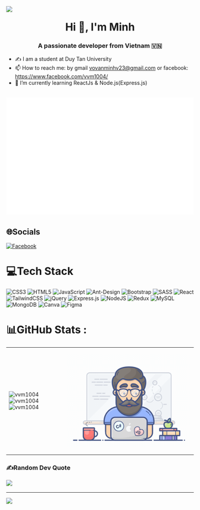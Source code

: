 

<!--
**vvm1004/vvm1004** is a ✨ _special_ ✨ repository because its `README.md` (this file) appears on your GitHub profile.

Here are some ideas to get you started:

- 🔭 I’m currently working on ...
- 🌱 I’m currently learning ...
- 👯 I’m looking to collaborate on ...
- 🤔 I’m looking for help with ...
- 💬 Ask me about ...
- 📫 How to reach me: ...
- 😄 Pronouns: ...
- ⚡ Fun fact: ...
-->
<img align="left" width="400" src="https://github.githubassets.com/images/modules/profile/profile-first-repo.svg">
<h1 align="center">Hi 👋, I'm Minh</h1>
<p align="center">
  <h3 align="center">A passionate developer from Vietnam 🇻🇳 </h3>
</p>


- ✍ I am a student at Duy Tan University
- 📫 How to reach me: by gmail vovanminhv23@gmail.com or facebook: https://www.facebook.com/vvm1004/
- 🌱 I’m currently learning ReactJs & Node.js(Express.js)


<br />
<a href="#" target="_blank">
  <img src="vvm1004.svg" width="1200" alt="vvm1004" />
</a>

## 🌐Socials
[![Facebook](https://img.shields.io/badge/Facebook-%231877F2.svg?logo=Facebook&logoColor=white)](https://facebook.com/https://www.facebook.com/vvm1004/) 

# 💻Tech Stack
![CSS3](https://img.shields.io/badge/css3-%231572B6.svg?style=for-the-badge&logo=css3&logoColor=white) ![HTML5](https://img.shields.io/badge/html5-%23E34F26.svg?style=for-the-badge&logo=html5&logoColor=white) ![JavaScript](https://img.shields.io/badge/javascript-%23323330.svg?style=for-the-badge&logo=javascript&logoColor=%23F7DF1E) ![Ant-Design](https://img.shields.io/badge/-AntDesign-%230170FE?style=for-the-badge&logo=ant-design&logoColor=white) ![Bootstrap](https://img.shields.io/badge/bootstrap-%23563D7C.svg?style=for-the-badge&logo=bootstrap&logoColor=white) ![SASS](https://img.shields.io/badge/SASS-hotpink.svg?style=for-the-badge&logo=SASS&logoColor=white) ![React](https://img.shields.io/badge/react-%2320232a.svg?style=for-the-badge&logo=react&logoColor=%2361DAFB) ![TailwindCSS](https://img.shields.io/badge/tailwindcss-%2338B2AC.svg?style=for-the-badge&logo=tailwind-css&logoColor=white) ![jQuery](https://img.shields.io/badge/jquery-%230769AD.svg?style=for-the-badge&logo=jquery&logoColor=white) ![Express.js](https://img.shields.io/badge/express.js-%23404d59.svg?style=for-the-badge&logo=express&logoColor=%2361DAFB) ![NodeJS](https://img.shields.io/badge/node.js-6DA55F?style=for-the-badge&logo=node.js&logoColor=white) ![Redux](https://img.shields.io/badge/redux-%23593d88.svg?style=for-the-badge&logo=redux&logoColor=white) ![MySQL](https://img.shields.io/badge/mysql-%2300f.svg?style=for-the-badge&logo=mysql&logoColor=white) ![MongoDB](https://img.shields.io/badge/MongoDB-%234ea94b.svg?style=for-the-badge&logo=mongodb&logoColor=white) ![Canva](https://img.shields.io/badge/Canva-%2300C4CC.svg?style=for-the-badge&logo=Canva&logoColor=white) 	![Figma](https://img.shields.io/badge/figma-%23F24E1E.svg?style=for-the-badge&logo=figma&logoColor=white)

# 📊GitHub Stats :
<table style="width:100%;">
  <tr>
    <td>
      <img src="https://github-readme-stats.vercel.app/api?username=vvm1004&theme=bear&hide_border=false&include_all_commits=false&count_private=false" alt="vvm1004" width="100%"/>
      <img src="https://github-readme-streak-stats.herokuapp.com/?user=vvm1004&theme=bear&hide_border=false" alt="vvm1004" width="100%"/>
      <img src="https://github-readme-stats.vercel.app/api/top-langs/?username=vvm1004&theme=bear&hide_border=false&include_all_commits=false&count_private=false&layout=compact" alt="vvm1004" width="100%"/>
    </td>
    <td>
      <p align="center"> 
        <img src="vvm1004.gif" alt="dev" width="100%"/>
      </p>
    </td>
  </tr>
</table>
<!-- ![](https://github-readme-stats.vercel.app/api?username=vvm1004&theme=bear&hide_border=false&include_all_commits=false&count_private=false)<br/>
![](https://github-readme-streak-stats.herokuapp.com/?user=vvm1004&theme=bear&hide_border=false)<br/>
![](https://github-readme-stats.vercel.app/api/top-langs/?username=vvm1004&theme=bear&hide_border=false&include_all_commits=false&count_private=false&layout=compact) -->

### ✍️Random Dev Quote

![](https://quotes-github-readme.vercel.app/api?type=horizontal&theme=radical)

---
[![](https://visitcount.itsvg.in/api?id=vvm1004&icon=0&color=0)](https://visitcount.itsvg.in)





